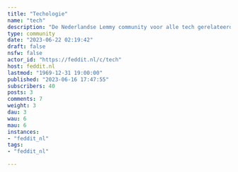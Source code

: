 ```yaml
---
title: "Techologie" 
name: "tech"
description: "De Nederlandse Lemmy community voor alle tech gerelateerde onderwerpen. "
type: community
date: "2023-06-22 02:19:42"
draft: false
nsfw: false
actor_id: "https://feddit.nl/c/tech"
host: feddit.nl
lastmod: "1969-12-31 19:00:00"
published: "2023-06-16 17:47:55"
subscribers: 40
posts: 3
comments: 7
weight: 3
dau: 3
wau: 6
mau: 6
instances:
- "feddit_nl"
tags: 
- "feddit_nl"

---
```

